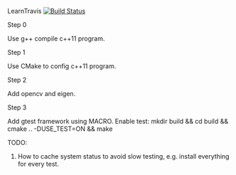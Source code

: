 LearnTravis [![Build Status](https://travis-ci.org/goneflash/LearnTravis.svg?branch=master)](https://travis-ci.org/goneflash/LearnTravis)

Step 0

Use g++ compile c++11 program.

Step 1

Use CMake to config c++11 program.

Step 2

Add opencv and eigen.

Step 3

Add gtest framework using MACRO.
Enable test:
mkdir build && cd build && cmake .. -DUSE_TEST=ON && make


TODO:
1) How to cache system status to avoid slow testing, e.g. install everything for
every test.
